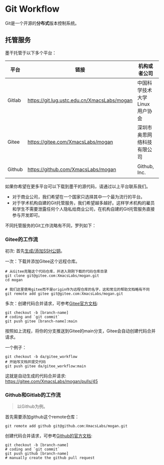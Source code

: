 # Git Workflow
Git是一个开源的**分布式**版本控制系统。

## 托管服务
墨干托管于以下多个平台：

| 平台 | 链接 | 机构或者公司 | 地址 |
|-----|-----|------------|-----|
| Gitlab | https://git.lug.ustc.edu.cn/XmacsLabs/mogan | 中国科学技术大学Linux用户协会 | 中国 |
| Gitee | https://gitee.com/XmacsLabs/mogan           | 深圳市奥思网络科技有限公司    | 中国 |
| Github | https://github.com/XmacsLabs/mogan          | Github, Inc.             | 美国 |

如果你希望在更多平台可以下载到墨干的源代码，请通过以上平台联系我们。
+ 对于商业公司，我们希望在一个国家只选择其中一个最为流行的平台。
+ 对于学术机构自建的Git托管服务，我们希望越多越好。这样学术机构的雇员和学生不需要泄露任何个人隐私给商业公司，在机构自建的Git托管服务直接参与开发即可。

不同托管服务的Git工作流略有不同，罗列如下：

### Gitee的工作流
初次: 首先[生成/添加SSH公钥](https://gitee.com/help/articles/4181)。

一次：下载并添加Gitee这个远程仓库。
```
# 从Gitee克隆这个代码仓库，并进入刚刚下载的代码仓库目录
git clone git@gitee.com:XmacsLabs/mogan.git
cd mogan

# 我们这里使用gitee而不是origin作为远程仓库的名字，这和常见的帮助文档略有不同
git remote add gitee git@gitee.com:XmacsLabs/mogan.git
```

多次：创建代码合并请求，可参考[Gitee官方文档](https://gitee.com/help/articles/4346):
```
git checkout -b [branch-name]
# coding and `git commit`
git push gitee [branch-name]:main
```
按照如上流程，将你的分支推送到Gitee的main分支，Gitee会自动创建代码合并请求。

一个例子：
```
git checkout -b da/gitee_workflow
# 开始写文档并提交代码
git push gitee da/gitee_workflow:main
```
这就是自动生成的代码合并请求: https://gitee.com/XmacsLabs/mogan/pulls/45

### Github和Gitlab的工作流
> 以Github为例。

首先需要添加github这个remote仓库：
```
git remote add github git@github.com:XmacsLabs/mogan.git
```

创建代码合并请求，可参考[Github的官方文档](https://docs.github.com/en/desktop/contributing-and-collaborating-using-github-desktop/working-with-your-remote-repository-on-github-or-github-enterprise/creating-an-issue-or-pull-request#creating-a-pull-request): 
```
git checkout -b [branch-name]
# coding and `git commit`
git push github [branch-name]
# manually create the github pull request
```
